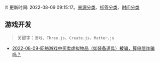 :alarm_clock: 更新时间: 2022-08-09 09:15:17。[来源分类](../README.md)、[标签分类](../TAGS.md)、[时间分类](../TIMELINE.md)

## 游戏开发


> 关键字：`游戏`、`Three.js`、`Create.js`、`Matter.js`



- [2022-08-09-网络游戏中买卖虚拟物品（如装备道具）被骗，算电信诈骗吗？](https://www.v2ex.com/t/871675) 